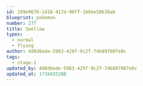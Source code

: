 ```yaml
---
id: 299e9676-1d18-417d-90ff-1b9ee58b16ab
blueprint: pokemon
number: 277
title: Swellow
types:
  - normal
  - flying
author: 4d8d6ede-5963-429f-9c2f-74b897007e0c
tags:
  - stage-1
updated_by: 4d8d6ede-5963-429f-9c2f-74b897007e0c
updated_at: 1716435288
---
```

